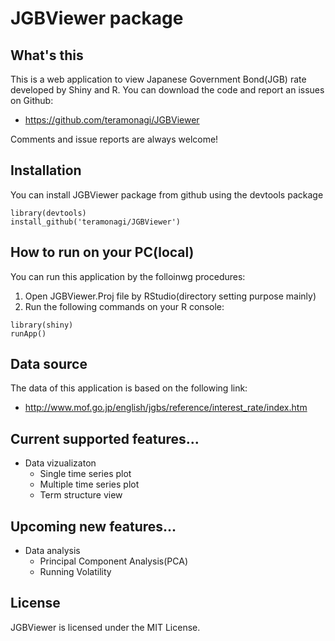 JGBViewer package
=============================================================

## What's this
This is a web application to view Japanese Government Bond(JGB) rate developed by Shiny and R. You can download the code and report an issues on Github:
- https://github.com/teramonagi/JGBViewer

Comments and issue reports are always welcome!

## Installation
You can install JGBViewer package from github using the devtools package

```{r}
library(devtools)
install_github('teramonagi/JGBViewer')
```

## How to run on your PC(local)
You can run this application by the folloinwg procedures:

1. Open JGBViewer.Proj file by RStudio(directory setting purpose mainly)
2. Run the following commands on your R console:
```{r}
library(shiny)
runApp()
```

## Data source
The data of this application is based on the following link:
- http://www.mof.go.jp/english/jgbs/reference/interest_rate/index.htm

## Current supported features...
- Data vizualizaton
  - Single time series plot
  - Multiple time series plot
  - Term structure view

## Upcoming new features...
- Data analysis
  - Principal Component Analysis(PCA)
  - Running Volatility
  
## License
JGBViewer is licensed under the MIT License. 
